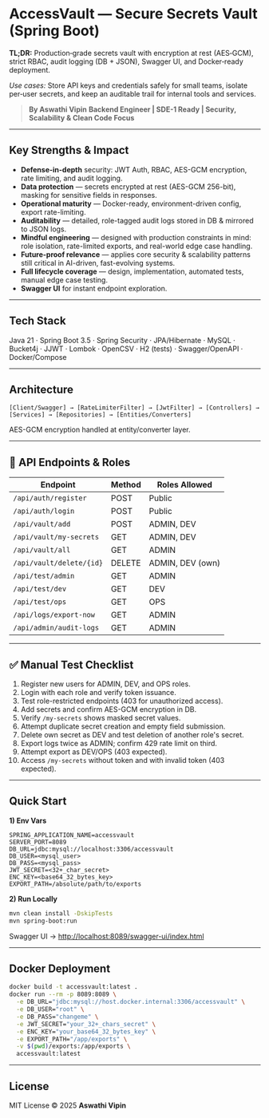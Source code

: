 # AccessVault — Secure Secrets Vault (Spring Boot)

**TL;DR:** Production‑grade secrets vault with encryption at rest (AES‑GCM), strict RBAC, audit logging (DB + JSON), Swagger UI, and Docker‑ready deployment.

*Use cases:* Store API keys and credentials safely for small teams, isolate per‑user secrets, and keep an auditable trail for internal tools and services.

> **By Aswathi Vipin**
> **Backend Engineer | SDE-1 Ready | Security, Scalability & Clean Code Focus**

---

## Key Strengths & Impact

* **Defense-in-depth** security: JWT Auth, RBAC, AES-GCM encryption, rate limiting, and audit logging.
* **Data protection** — secrets encrypted at rest (AES-GCM 256-bit), masking for sensitive fields in responses.
* **Operational maturity** — Docker-ready, environment-driven config, export rate-limiting.
* **Auditability** — detailed, role-tagged audit logs stored in DB & mirrored to JSON logs.
* **Mindful engineering** — designed with production constraints in mind: role isolation, rate-limited exports, and real-world edge case handling.
* **Future-proof relevance** — applies core security & scalability patterns still critical in AI-driven, fast-evolving systems.
* **Full lifecycle coverage** — design, implementation, automated tests, manual edge case testing.
* **Swagger UI** for instant endpoint exploration.

---

## Tech Stack

Java 21 · Spring Boot 3.5 · Spring Security · JPA/Hibernate · MySQL · Bucket4j · JJWT · Lombok · OpenCSV · H2 (tests) · Swagger/OpenAPI · Docker/Compose

---

## Architecture

```
[Client/Swagger] → [RateLimiterFilter] → [JwtFilter] → [Controllers] → [Services] → [Repositories] → [Entities/Converters]
```

AES-GCM encryption handled at entity/converter layer.

---

## 📍 API Endpoints & Roles

| Endpoint                 | Method | Roles Allowed    |
| ------------------------ | ------ | ---------------- |
| `/api/auth/register`     | POST   | Public           |
| `/api/auth/login`        | POST   | Public           |
| `/api/vault/add`         | POST   | ADMIN, DEV       |
| `/api/vault/my-secrets`  | GET    | ADMIN, DEV       |
| `/api/vault/all`         | GET    | ADMIN            |
| `/api/vault/delete/{id}` | DELETE | ADMIN, DEV (own) |
| `/api/test/admin`        | GET    | ADMIN            |
| `/api/test/dev`          | GET    | DEV              |
| `/api/test/ops`          | GET    | OPS              |
| `/api/logs/export-now`   | GET    | ADMIN            |
| `/api/admin/audit-logs`  | GET    | ADMIN            |

---

## ✅ Manual Test Checklist

1. Register new users for ADMIN, DEV, and OPS roles.
2. Login with each role and verify token issuance.
3. Test role-restricted endpoints (403 for unauthorized access).
4. Add secrets and confirm AES-GCM encryption in DB.
5. Verify `/my-secrets` shows masked secret values.
6. Attempt duplicate secret creation and empty field submission.
7. Delete own secret as DEV and test deletion of another role's secret.
8. Export logs twice as ADMIN; confirm 429 rate limit on third.
9. Attempt export as DEV/OPS (403 expected).
10. Access `/my-secrets` without token and with invalid token (403 expected).

---

## Quick Start

**1) Env Vars**

```properties
SPRING_APPLICATION_NAME=accessvault
SERVER_PORT=8089
DB_URL=jdbc:mysql://localhost:3306/accessvault
DB_USER=<mysql_user>
DB_PASS=<mysql_pass>
JWT_SECRET=<32+_char_secret>
ENC_KEY=<base64_32_bytes_key>
EXPORT_PATH=/absolute/path/to/exports
```

**2) Run Locally**

```bash
mvn clean install -DskipTests
mvn spring-boot:run
```

Swagger UI → [http://localhost:8089/swagger-ui/index.html](http://localhost:8089/swagger-ui/index.html)

---

## Docker Deployment

```bash
docker build -t accessvault:latest .
docker run --rm -p 8089:8089 \
  -e DB_URL="jdbc:mysql://host.docker.internal:3306/accessvault" \
  -e DB_USER="root" \
  -e DB_PASS="changeme" \
  -e JWT_SECRET="your_32+_chars_secret" \
  -e ENC_KEY="your_base64_32_bytes_key" \
  -e EXPORT_PATH="/app/exports" \
  -v $(pwd)/exports:/app/exports \
  accessvault:latest
```

---

## License

MIT License © 2025 **Aswathi Vipin**
